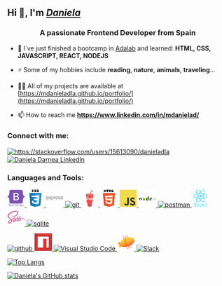 ## Hi 👋, I'm [*Daniela*](https://mdanieladla.github.io/portfolio/)

<h3 align="center">A passionate Frontend Developer from Spain</h3>

- 🌱 I´ve just finished a bootcamp in [Adalab](https://adalab.es/) and learned:  **HTML, CSS, JAVASCRIPT, REACT, NODEJS**

- ⚡ Some of my hobbies include **reading**, **nature**, **animals**, **traveling**...

- 👨‍💻 All of my projects are available at [https://mdanieladla.github.io/portfolio/](https://mdanieladla.github.io/portfolio/)

- 📫 How to reach me **https://www.linkedin.com/in/mdanielad/**

<h3 align="left">Connect with me:</h3>
<a href="https://stackoverflow.com/users/https://stackoverflow.com/users/15613090/danieladla" target="blank"><img align="center" src="https://raw.githubusercontent.com/rahuldkjain/github-profile-readme-generator/master/src/images/icons/Social/stack-overflow.svg" alt="https://stackoverflow.com/users/15613090/danieladla" height="30" width="40" /></a>
<a href="https://www.linkedin.com/in/mdanielad/" target="blank"><img align="center" src="https://raw.githubusercontent.com/rahuldkjain/github-profile-readme-generator/master/src/images/icons/Social/linked-in-alt.svg" alt="Daniela Darnea LinkedIn" height="30" width="40" /></a>

<div>
<h3 align="left">Languages and Tools:</h3>
<p align="left">
<a href="https://getbootstrap.com" target="_blank"> <img src="https://raw.githubusercontent.com/devicons/devicon/master/icons/bootstrap/bootstrap-plain-wordmark.svg" alt="bootstrap" width="40" height="40"/> </a> 
<a href="https://www.w3schools.com/css/" target="_blank"> <img src="https://raw.githubusercontent.com/devicons/devicon/master/icons/css3/css3-original-wordmark.svg" alt="css3" width="40" height="40"/> </a> 
<a href="https://expressjs.com" target="_blank"> <img src="https://raw.githubusercontent.com/devicons/devicon/master/icons/express/express-original-wordmark.svg" alt="express" width="40" height="40"/> </a> 
<a href="https://git-scm.com/" target="_blank"> <img src="https://www.vectorlogo.zone/logos/git-scm/git-scm-icon.svg" alt="git" width="40" height="40"/> </a> 
<a href="https://gulpjs.com" target="_blank"> <img src="https://raw.githubusercontent.com/devicons/devicon/master/icons/gulp/gulp-plain.svg" alt="gulp" width="40" height="40"/> </a> 
<a href="https://www.w3.org/html/" target="_blank"> <img src="https://raw.githubusercontent.com/devicons/devicon/master/icons/html5/html5-original-wordmark.svg" alt="html5" width="40" height="40"/> </a> 
<a href="https://developer.mozilla.org/en-US/docs/Web/JavaScript" target="_blank"> <img src="https://raw.githubusercontent.com/devicons/devicon/master/icons/javascript/javascript-original.svg" alt="javascript" width="40" height="40"/> </a> 
<a href="https://nodejs.org" target="_blank"> <img src="https://raw.githubusercontent.com/devicons/devicon/master/icons/nodejs/nodejs-original-wordmark.svg" alt="nodejs" width="40" height="40"/> </a> 
<a href="https://postman.com" target="_blank"> <img src="https://www.vectorlogo.zone/logos/getpostman/getpostman-icon.svg" alt="postman" width="40" height="40"/> </a> 
<a href="https://reactjs.org/" target="_blank"> <img src="https://raw.githubusercontent.com/devicons/devicon/master/icons/react/react-original-wordmark.svg" alt="react" width="40" height="40"/> </a> 
<a href="https://sass-lang.com" target="_blank"> <img src="https://raw.githubusercontent.com/devicons/devicon/master/icons/sass/sass-original.svg" alt="sass" width="40" height="40"/> </a> 
<a href="https://www.sqlite.org/" target="_blank"> <img src="https://www.vectorlogo.zone/logos/sqlite/sqlite-icon.svg" alt="sqlite" width="40" height="40"/> </a> </p>
<a href="https://github.com/" target="_blank"> <img  src="https://image.flaticon.com/icons/png/512/25/25231.png" alt="github" width="40" height="40"/> </a>
<a href="https://www.npmjs.com/" target="_blank"> <img  src="https://raw.githubusercontent.com/github/explore/80688e429a7d4ef2fca1e82350fe8e3517d3494d/topics/npm/npm.png" alt="Npm" width="40" height="40"/> </a> 
<a href="https://code.visualstudio.com/" target="_blank"> <img  src="https://upload.wikimedia.org/wikipedia/commons/thumb/9/9a/Visual_Studio_Code_1.35_icon.svg/1024px-Visual_Studio_Code_1.35_icon.svg.png" alt="Visual Studio Code" width="40" height="40"/> </a> 
<a href="https://zeplin.io/" target="_blank"> <img  src="https://raw.githubusercontent.com/github/explore/80688e429a7d4ef2fca1e82350fe8e3517d3494d/topics/zeplin/zeplin.png" alt="Zeplin" width="40" height="40"/> </a> 
<a href="https://slack.com/intl/es-es/" target="_blank"> <img  src="https://img.icons8.com/color/452/slack-new.png" alt="Slack" width="40" height="40"/> </a> </div>



 [![Top Langs](https://github-readme-stats.vercel.app/api/top-langs/?username=mdanieladla&layout=compact)](https://github.com/mdanieladla/github-readme-stats)

 [![Daniela's GitHub stats](https://github-readme-stats.vercel.app/api?username=mdanieladla&show_icons=true )](https://github.com/mdanieladla/github-readme-stats)



